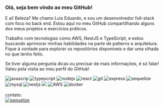 ### Olá, seja bem vindo ao meu GitHub!

E aí! Beleza? Me chamo Luis Eduardo, e sou um desenvolvedor full-stack com foco no back end. Estou aqui no meu GitHub compartilhando alguns dos meus projetos e exercícios práticos.

Trabalho com tecnologias como AWS, NestJS e TypeScript, e estou buscando aprimorar minhas habilidades na parte de patterns e arquitetura.
Fique à vontade para explorar os repositórios disponíveis e dar uma olhada no que tenho feito.

Se tiver alguma pergunta dicas ou precisar de mais informações, é só falar! Valeu pela visita ao meu perfil do GitHub!

<!-- Para contatos:
<div>
   <a href="">
       <img src="https://img.shields.io/badge/WhatsApp-25D366?style=for-the-badge&logo=whatsapp&logoColor=white" alt="whatsapp">
    </a> 
    <a href="">
        <img src="https://img.shields.io/badge/Discord-7289DA?style=for-the-badge&logo=discord&logoColor=white" alt="discord">
    </a>
</div> -->


<div>
    <img src="https://img.shields.io/badge/JavaScript-F7DF1E?style=for-the-badge&logo=javascript&logoColor=black" alt="javascrip">
    <img src="https://img.shields.io/badge/TypeScript-007ACC?style=for-the-badge&logo=typescript&logoColor=white" alt="typescript">
    <img src="https://img.shields.io/badge/Node.js-43853D?style=for-the-badge&logo=node.js&logoColor=white" alt="nodejs">
      <img src="https://img.shields.io/badge/React-20232A?style=for-the-badge&logo=react&logoColor=61DAFB" alt="react">
    <img src="https://img.shields.io/badge/GIT-E44C30?style=for-the-badge&logo=git&logoColor=white" alt="git">
    <img src="https://img.shields.io/badge/Express.js-404D59?style=for-the-badge" alt="express">
    <img src="https://img.shields.io/badge/sequelize-323330?style=for-the-badge&logo=sequelize&logoColor=blue" alt="sequelize">
    <img src="https://img.shields.io/badge/MySQL-005C84?style=for-the-badge&logo=mysql&logoColor=white" alt="mysql">
   <img src="https://img.shields.io/badge/nestjs-%23E0234E.svg?style=for-the-badge&logo=nestjs&logoColor=white)" alt="nestjs">
   <img src="https://img.shields.io/badge/Next-black?style=for-the-badge&logo=next.js&logoColor=white)" alt"nextjs">
   <img src="(https://img.shields.io/badge/AWS-%23FF9900.svg?style=for-the-badge&logo=amazon-aws&logoColor=white)" alt="AWS">
   <img src="(https://img.shields.io/badge/docker-%230db7ed.svg?style=for-the-badge&logo=docker&logoColor=white)" alt="docker">
    
</div>



<br> 
contato: <br> 
<a href="https://www.linkedin.com/in/luis-eduardo-silva-8583a1247/">
<img src="https://img.shields.io/badge/LinkedIn-0077B5?style=for-the-badge&logo=linkedin&logoColor=white" alt="sequelize">
</a>


